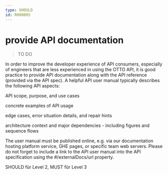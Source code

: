 ```yaml
---
type: SHOULD
id: R000005
---
```


# provide API documentation

>TO DO

In order to improve the developer experience of API consumers, especially of engineers that are less experienced in using the OTTO API, it is good practice to provide API documentation along with the API reference (provided via the API spec). A helpful API user manual typically describes the following API aspects:

API scope, purpose, and use cases

concrete examples of API usage

edge cases, error situation details, and repair hints

architecture context and major dependencies - including figures and sequence flows

The user manual must be published online, e.g. via our documentation hosting platform service, GHE pages, or specific team web servers. Please do not forget to include a link to the API user manual into the API specification using the #/externalDocs/url property.


SHOULD für Level 2, MUST für Level 3